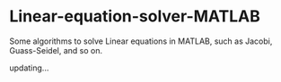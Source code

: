 # Linear-equation-solver-MATLAB
Some algorithms to solve Linear equations in MATLAB, such as Jacobi, Guass-Seidel, and so on.

updating...
